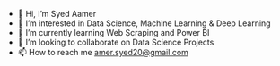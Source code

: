 - 👋 Hi, I’m Syed Aamer 
- 👀 I’m interested in Data Science, Machine Learning & Deep Learning
- 🌱 I’m currently learning Web Scraping and Power BI
- 💞️ I’m looking to collaborate on Data Science Projects
- 📫 How to reach me amer.syed20@gmail.com

<!---
aamerS/aamerS is a ✨ special ✨ repository because its `README.md` (this file) appears on your GitHub profile.
You can click the Preview link to take a look at your changes.
--->

